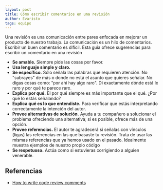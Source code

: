 ```yaml
---
layout: post
title: Cómo escribir comentarios en una revisión
author: Evaristo
tags: equipo
---
```


Una revisión es una comunicación entre pares enfocada en mejorar un producto de nuestro trabajo. La
comunicación es un hilo de comentarios. Escribir un buen comentario es difícil. Esta guía ofrece
sugerencias para escribir un comentario en una revisión

- **Se amable.** Siempre pide las cosas por favor.
- **Usa lenguaje simple y claro.**
- **Se específico.** Sólo señala las palabras que requieren atención. No "subrayes" de más o donde
  no está el asunto que quieres señalar. No digas cosas como: "por ahí hay algo raro". Di
  exactamente dónde está lo raro y por qué te parece raro.
- **Explica por qué.** El por qué siempre es más importante que el qué. ¿Por qué lo estás señalando?
- **Explica qué es lo que entendiste.** Para verificar que estás interpretando correctamente la
  intención del autor.
- **Provee alternativas de solución.** Ayuda a tu compañero a solucionar el problema ofreciendo una
  alternativa; si es posible, ofrece más de una opción.
- **Provee referencias.** El autor te agradecerá si señalas con vínculos (ligas) las referencias en
  las que basaste tu revisión. Trata de usar las mismas referencias que ya hemos usado en el pasado.
  Idealmente muestra ejemplos de nuestro propio código
- **Se respetuoso.** Actúa como si estuvieras corrigiendo a alguien venerable.

## Referencias

- [How to write code review
  comments](https://google.github.io/eng-practices/review/reviewer/comments.html)
